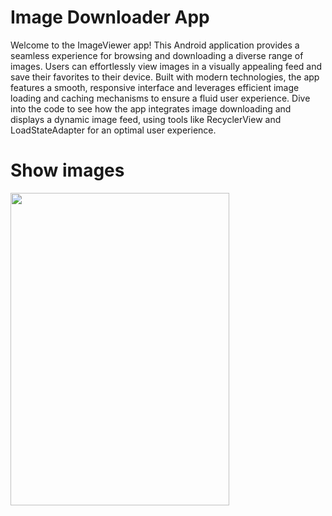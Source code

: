# Image Downloader App
Welcome to the ImageViewer app! This Android application provides a seamless experience for browsing and downloading a diverse range of images. Users can effortlessly view images in a visually appealing feed and save their favorites to their device. Built with modern technologies, the app features a smooth, responsive interface and leverages efficient image loading and caching mechanisms to ensure a fluid user experience. Dive into the code to see how the app integrates image downloading and displays a dynamic image feed, using tools like RecyclerView and LoadStateAdapter for an optimal user experience.

# Show images
<img src="images.gif" width="350" height="500">
